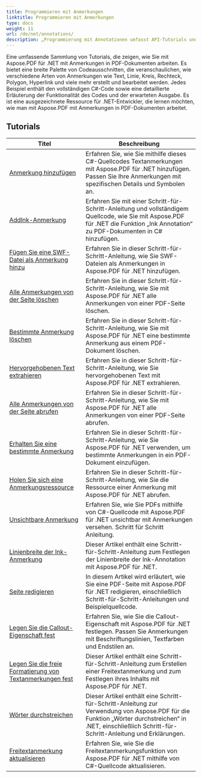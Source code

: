 ```yaml
---
title: Programmieren mit Anmerkungen
linktitle: Programmieren mit Anmerkungen
type: docs
weight: 11
url: /de/net/annotations/
description: „Programmierung mit Annotationen umfasst API-Tutorials und Codeausschnitte von Aspose.PDF für .NET, die das Hinzufügen von Annotationen, das Löschen von Annotationen, das Abrufen von Annotationsinformationen und vieles mehr umfassen.“
---
```

Eine umfassende Sammlung von Tutorials, die zeigen, wie Sie mit Aspose.PDF für .NET mit Anmerkungen in PDF-Dokumenten arbeiten. Es bietet eine breite Palette von Codeausschnitten, die veranschaulichen, wie verschiedene Arten von Anmerkungen wie Text, Linie, Kreis, Rechteck, Polygon, Hyperlink und viele mehr erstellt und bearbeitet werden. Jedes Beispiel enthält den vollständigen C#-Code sowie eine detaillierte Erläuterung der Funktionalität des Codes und der erwarteten Ausgabe. Es ist eine ausgezeichnete Ressource für .NET-Entwickler, die lernen möchten, wie man mit Aspose.PDF mit Anmerkungen in PDF-Dokumenten arbeitet.

## Tutorials
| Titel | Beschreibung |
| --- | --- | 
| [Anmerkung hinzufügen](./addannotation/) | Erfahren Sie, wie Sie mithilfe dieses C#-Quellcodes Textanmerkungen mit Aspose.PDF für .NET hinzufügen. Passen Sie Ihre Anmerkungen mit spezifischen Details und Symbolen an. |  
| [Addlnk-Anmerkung](./addlnkannotation/) | Erfahren Sie mit einer Schritt-für-Schritt-Anleitung und vollständigem Quellcode, wie Sie mit Aspose.PDF für .NET die Funktion „Ink Annotation“ zu PDF-Dokumenten in C# hinzufügen. |  
| [Fügen Sie eine SWF-Datei als Anmerkung hinzu](./addswffileasannotation/) | Erfahren Sie in dieser Schritt-für-Schritt-Anleitung, wie Sie SWF-Dateien als Anmerkungen in Aspose.PDF für .NET hinzufügen. |  
| [Alle Anmerkungen von der Seite löschen](./deleteallannotationsfrompage/) | Erfahren Sie in dieser Schritt-für-Schritt-Anleitung, wie Sie mit Aspose.PDF für .NET alle Anmerkungen von einer PDF-Seite löschen. |  
| [Bestimmte Anmerkung löschen](./deleteparticularannotation/) | Erfahren Sie in dieser Schritt-für-Schritt-Anleitung, wie Sie mit Aspose.PDF für .NET eine bestimmte Anmerkung aus einem PDF-Dokument löschen. |  
| [Hervorgehobenen Text extrahieren](./extracthighlightedtext/) | Erfahren Sie in dieser Schritt-für-Schritt-Anleitung, wie Sie hervorgehobenen Text mit Aspose.PDF für .NET extrahieren. |  
| [Alle Anmerkungen von der Seite abrufen](./getallannotationsfrompage/) | Erfahren Sie in dieser Schritt-für-Schritt-Anleitung, wie Sie mit Aspose.PDF für .NET alle Anmerkungen von einer PDF-Seite abrufen. |  
| [Erhalten Sie eine bestimmte Anmerkung](./getparticularannotation/) | Erfahren Sie in dieser Schritt-für-Schritt-Anleitung, wie Sie Aspose.PDF für .NET verwenden, um bestimmte Anmerkungen in ein PDF-Dokument einzufügen.  |  
| [Holen Sie sich eine Anmerkungsressource](./getresourceofannotation/) | Erfahren Sie in dieser Schritt-für-Schritt-Anleitung, wie Sie die Ressource einer Anmerkung mit Aspose.PDF für .NET abrufen.  |  
| [Unsichtbare Anmerkung](./invisibleannotation/) | Erfahren Sie, wie Sie PDFs mithilfe von C#-Quellcode mit Aspose.PDF für .NET unsichtbar mit Anmerkungen versehen. Schritt für Schritt Anleitung. |  
| [Linienbreite der lnk-Anmerkung](./lnkannotationlinewidth/) | Dieser Artikel enthält eine Schritt-für-Schritt-Anleitung zum Festlegen der Linienbreite der lnk-Annotation mit Aspose.PDF für .NET. |  
| [Seite redigieren](./redactpage/) | In diesem Artikel wird erläutert, wie Sie eine PDF-Seite mit Aspose.PDF für .NET redigieren, einschließlich Schritt-für-Schritt-Anleitungen und Beispielquellcode. |  
| [Legen Sie die Callout-Eigenschaft fest](./setcalloutproperty/) | Erfahren Sie, wie Sie die Callout-Eigenschaft mit Aspose.PDF für .NET festlegen. Passen Sie Anmerkungen mit Beschriftungslinien, Textfarben und Endstilen an. |  
| [Legen Sie die freie Formatierung von Textanmerkungen fest](./setfreetextannotationformatting/) | Dieser Artikel enthält eine Schritt-für-Schritt-Anleitung zum Erstellen einer Freitextanmerkung und zum Festlegen ihres Inhalts mit Aspose.PDF für .NET. |  
| [Wörter durchstreichen](./strikeoutwords/) | Dieser Artikel enthält eine Schritt-für-Schritt-Anleitung zur Verwendung von Aspose.PDF für die Funktion „Wörter durchstreichen“ in .NET, einschließlich Schritt-für-Schritt-Anleitung und Erklärungen. |  
| [Freitextanmerkung aktualisieren](./updatefreetextannotation/) | Erfahren Sie, wie Sie die Freitextanmerkungsfunktion von Aspose.PDF für .NET mithilfe von C#-Quellcode aktualisieren. |  